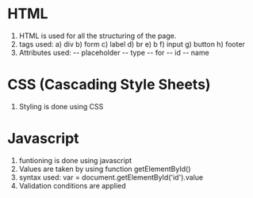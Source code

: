 # HTML
1. HTML is used for all the structuring of the page.
2. tags used:
  a) div
  b) form
  c) label
  d) br
  e) b
  f) input
  g) button
  h) footer
3. Attributes used:
    -- placeholder
    -- type
    -- for
    -- id
    -- name
 
 # CSS (Cascading Style Sheets)
 1. Styling is done using CSS
 
 # Javascript
 1. funtioning is done using javascript
 2. Values are taken by using function getElementById()
 3. syntax used: var = document.getElementById('id').value
 4. Validation conditions are applied
 
 
    
